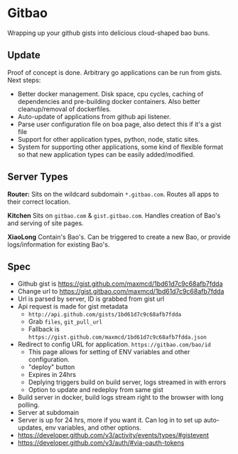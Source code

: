 # Gitbao

Wrapping up your github gists into delicious cloud-shaped bao buns. 

## Update

Proof of concept is done. Arbitrary go applications can be run from gists. Next steps:

 - Better docker management. Disk space, cpu cycles, caching of dependencies and pre-building docker containers. Also better cleanup/removal of dockerfiles. 
 - Auto-update of applications from github api listener.
 - Parse user configuration file on boa page, also detect this if it's a gist file
 - Support for other application types, python, node, static sites. 
 - System for supporting other applications, some kind of flexible format so that new application types can be easily added/modified. 

## Server Types

**Router:**
Sits on the wildcard subdomain `*.gitbao.com`. Routes all apps to their correct location.

**Kitchen**
Sits on `gitbao.com` & `gist.gitbao.com`. Handles creation of Bao's and serving of site pages. 

**XiaoLong**
Contain's Bao's. Can be triggered to create a new Bao, or provide logs/information for existing Bao's. 

## Spec

 - Github gist is https://gist.github.com/maxmcd/1bd61d7c9c68afb7fdda
 - Change url to https://gist.gitbao.com/maxmcd/1bd61d7c9c68afb7fdda
 - Url is parsed by server, ID is grabbed from gist url
 - Api request is made for gist metadata
     + `http://api.github.com/gists/1bd61d7c9c68afb7fdda`
     + Grab `files`, `git_pull_url`
     + Fallback is `https://gist.github.com/maxmcd/1bd61d7c9c68afb7fdda.json`
 - Redirect to config URL for application. `https://gitbao.com/bao/id`
     + This page allows for setting of ENV variables and other configuration. 
     + "deploy" button
     + Expires in 24hrs
     + Deplying triggers build on build server, logs streamed in with errors
     + Option to update and redeploy from same gist
 - Build server in docker, build logs stream right to the browser with long polling. 
 - Server at subdomain
 - Server is up for 24 hrs, more if you want it. Can log in to set up auto-updates, env variables, and other options. 
 - https://developer.github.com/v3/activity/events/types/#gistevent
 - https://developer.github.com/v3/auth/#via-oauth-tokens